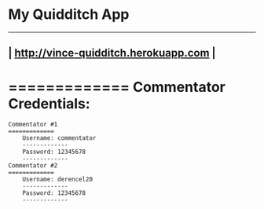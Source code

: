 My Quidditch App
=============
----------------------------------------
| http://vince-quidditch.herokuapp.com |
----------------------------------------
=============
Commentator Credentials:
=============
    Commentator #1
    =============
        Username: commentator
        -------------
        Password: 12345678
        -------------
    Commentator #2
    =============
        Username: derencel20
        -------------
        Password: 12345678
        -------------